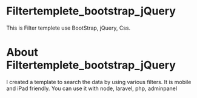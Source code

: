# Filtertemplete_bootstrap_jQuery
This is Filter templete use BootStrap, jQuery, Css.

# About Filtertemplete_bootstrap_jQuery

I created a template to search the data by using various filters.
It is mobile and iPad friendly.
You can use it with node, laravel, php, adminpanel

<script>
	var flag=0;
	function show(){
		if(flag==0){
			$(".hidenfield").show() 
			$("#option").text('Less Option');
			$("#filterResults").hide()
			flag=1;
			$(".container").css("height","900px");
			return;
		}
		if(flag==1){
			$(".hidenfield").hide() 
			$("#option").text('More Option');
			$("#filterResults").hide()
			$(".container").css("height","500px");
			flag=0;
			return;
}
		


## Display first page
!["Filtertemplete_bootstrap_jQuery Presentation"](https://github.com/Tiger0409/Filtertemplete_bootstrap_jQuery/blob/master/img/1.PNG "Filtertemplete_bootstrap_jQuery Presentation")

## Click "More Option" button
!["Filtertemplete_bootstrap_jQuery Presentation"](https://github.com/Tiger0409/Filtertemplete_bootstrap_jQuery/blob/master/img/2.PNG "Filtertemplete_bootstrap_jQuery Presentation")

## Click "Filter" button
!["Filtertemplete_bootstrap_jQuery Presentation"](https://github.com/Tiger0409/Filtertemplete_bootstrap_jQuery/blob/master/img/3.PNG "Filtertemplete_bootstrap_jQuery Presentation")

## Display first page Click "More Option" button and "Filter" button
!["Filtertemplete_bootstrap_jQuery Presentation"](https://github.com/Tiger0409/Filtertemplete_bootstrap_jQuery/blob/master/img/4.PNG "Filtertemplete_bootstrap_jQuery Presentation")

## Mobile responsive
!["Filtertemplete_bootstrap_jQuery Presentation"](https://github.com/Tiger0409/Filtertemplete_bootstrap_jQuery/blob/master/img/5.PNG "Filtertemplete_bootstrap_jQuery Presentation")

!["Filtertemplete_bootstrap_jQuery Presentation"](https://github.com/Tiger0409/Filtertemplete_bootstrap_jQuery/blob/master/img/6.PNG "Filtertemplete_bootstrap_jQuery Presentation")


## I sincerely hope that your project is doing well.
